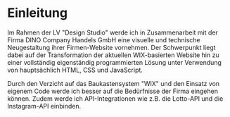 # Einleitung

Im Rahmen der LV "Design Studio" werde ich in Zusammenarbeit mit der Firma DINO Company Handels GmbH eine visuelle und technische Neugestaltung ihrer Firmen-Website vornehmen. Der Schwerpunkt liegt dabei auf der Transformation der aktuellen WIX-basierten Website hin zu einer vollständig eigenständig programmierten Lösung unter Verwendung von hauptsächlich HTML, CSS und JavaScript.

Durch den Verzicht auf das Baukastensystem "WIX" und den Einsatz von eigenem Code werde ich besser auf die Bedürfnisse der Firma eingehen können. Zudem werde ich API-Integrationen wie z.B. die Lotto-API und die Instagram-API einbinden.
